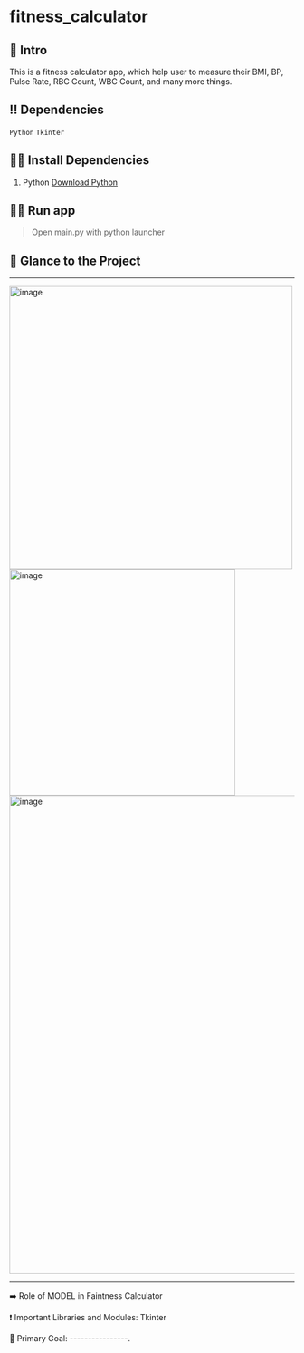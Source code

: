 # fitness_calculator

## 📃 Intro
This is a fitness calculator app, which help user to measure their BMI, BP, Pulse Rate, RBC Count, WBC Count, and many more things.


## ‼ Dependencies

`Python` `Tkinter`


## 👩‍💻 Install Dependencies

1. Python
<a href="https://www.python.org/downloads/" target="_blank">Download Python</a>


## 🏃‍♂️ Run app

> Open main.py with python launcher


## 👀 Glance to the Project
____
<img width="500" alt="image" src="https://user-images.githubusercontent.com/71517975/193014407-940fb132-cefa-4d0a-937c-0baa60def4f7.png">
<img width="399" alt="image" src="https://user-images.githubusercontent.com/71517975/193014641-5ff7187e-75df-4aa2-bc89-a84b748f703d.png">
<img width="845" alt="image" src="https://user-images.githubusercontent.com/71517975/193014693-eaef5396-4abe-4ae4-812d-ef9231549366.png">

____

➡️ Role of MODEL in Faintness Calculator

❗ Important Libraries and Modules: Tkinter

🎯 Primary Goal: ----------------.
